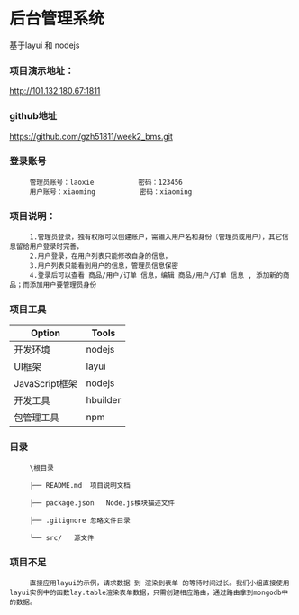 # 后台管理系统
基于layui 和 nodejs

### 项目演示地址：
http://101.132.180.67:1811

### github地址
https://github.com/gzh51811/week2_bms.git

### 登录账号
         管理员账号：laoxie           密码：123456
         用户账号：xiaoming           密码：xiaoming

### 项目说明：
         1.管理员登录，独有权限可以创建账户，需输入用户名和身份（管理员或用户），其它信息留给用户登录时完善，
         2.用户登录，在用户列表只能修改自身的信息，
         3.用户列表只能看到用户的信息，管理员信息保密
         4.登录后可以查看 商品/用户/订单 信息，编辑 商品/用户/订单 信息 , 添加新的商品；而添加用户要管理员身份

### 项目工具
Option|	Tools
---- | ----- 
开发环境|	nodejs
UI框架|	layui
JavaScript框架|	nodejs
开发工具|	hbuilder
包管理工具|	npm

### 目录
         \根目录

         ├── README.md	项目说明文档

         ├── package.json	Node.js模块描述文件
         
         ├── .gitignore	忽略文件目录

         └── src/	源文件
         
### 项目不足
         直接应用layui的示例，请求数据 到 渲染到表单 的等待时间过长。我们小组直接使用layui实例中的函数lay.table渲染表单数据，只需创建相应路由，通过路由拿到mongodb中的数据。
         
    
